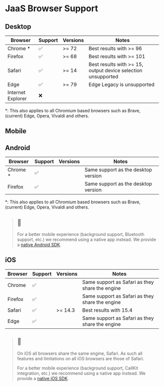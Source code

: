 # JaaS Browser Support

## Desktop

| Browser | Support | Versions | Notes |
| --- | --- | --- | --- |
| Chrome \* | ✅ | >= 72 | Best results with >= 96 |
| Firefox | ✅ | >= 68 | Best results with >= 101 |
| Safari | ✅ | >= 14 | Best results with >= 15, output device selection unsupported |
| Edge | ✅ | >= 79 | Edge Legacy is unsupported |
| Internet Explorer | ❌ |  |  |

\*: This also applies to all Chromium based browsers such as Brave, (current) Edge, Opera, Vivaldi and others.

## Mobile

## Android

| Browser | Support | Versions | Notes |
| --- | --- | --- | --- |
| Chrome \* | ✅ |  | Same support as the desktop version |
| Firefox | ✅ |  | Same support as the desktop version |

\*: This also applies to all Chromium based browsers such as Brave, (current) Edge, Opera, Vivaldi and others.

> 📘
> -
>
> For a better mobile experience (background support, Bluetooth support, etc.) we recommend using a native app instead. We provide a [native Android SDK](/jaas/docs/mobile-sdk-android).
>
>

## iOS

| Browser | Support | Versions | Notes |
| --- | --- | --- | --- |
| Chrome | ✅ |  | Same support as Safari as they share the engine |
| Firefox | ✅ |  | Same support as Safari as they share the engine |
| Safari | ✅ | >= 14.3 | Best results with 15.4 |
| Edge | ✅ |  | Same support as Safari as they share the engine |

> 📘
> -
>
> On iOS all browsers share the same engine, Safari. As such all features and limitations on all iOS browsers are those of Safari.
>
> For a better mobile experience (background support, CallKit integration, etc.) we recommend using a native app instead. We provide a [native iOS SDK](/jaas/docs/mobile-sdk-ios).
>
>
